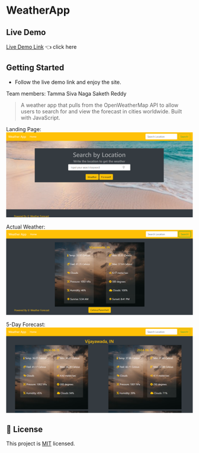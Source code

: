 # WeatherApp

## Live Demo 

[Live Demo Link](https://sakethreddyt.github.io/WeatherApp/dist/index.html) :point_left:  click here

## Getting Started
- Follow the live demo link and enjoy the site.

Team members:
Tamma Siva Naga Saketh Reddy 

>  A weather app that pulls from the OpenWeatherMap API to allow users to search for and view the forecast in cities worldwide. Built with JavaScript.

Landing Page:
![screenshot](./assets/screenshot1.png)

Actual Weather:
![screenshot](./assets/screenshot2.png)

5-Day Forecast:
![screenshot](./assets/screenshot3.png)


## 📝 License

This project is [MIT](lic.url) licensed.

<!-- MARKDOWN LINKS & IMAGES -->
<!-- https://www.markdownguide.org/basic-syntax/#reference-style-links -->
[contributors-shield]: https://img.shields.io/github/contributors/javitocor/Weather-App-JS.svg?style=flat-square
[contributors-url]: https://github.com/javitocor/Weather-App-JS/graphs/contributors
[forks-shield]: https://img.shields.io/github/forks/javitocor/Weather-App-JS.svg?style=flat-square
[forks-url]: https://github.com/javitocor/Weather-App-JS/network/members
[stars-shield]: https://img.shields.io/github/stars/javitocor/Weather-App-JS.svg?style=flat-square
[stars-url]: https://github.com/javitocor/Weather-App-JS/stargazers
[issues-shield]: https://img.shields.io/github/issues/javitocor/Weather-App-JS.svg?style=flat-square
[issues-url]: https://github.com/javitocor/Weather-App-JS/issues
